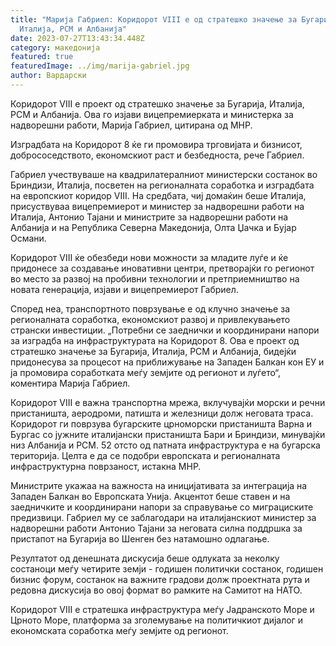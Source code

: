 ```yaml
---
title: "Марија Габриел: Коридорот VIII е од стратешко значење за Бугарија,
  Италија, РСМ и Албанија"
date: 2023-07-27T13:43:34.448Z
category: македонија
featured: true
featuredImage: ../img/marija-gabriel.jpg
author: Вардарски
---
```

Коридорот VIII е проект од стратешко значење за Бугарија, Италија, РСМ и Албанија. Ова го изјави вицепремиерката и министерка за надворешни работи, Марија Габриел, цитирана од МНР.

Изградбата на Коридорот 8 ќе ги промовира трговијата и бизнисот, добрососедството, економскиот раст и безбедноста, рече Габриел.

Габриел учествуваше на квадрилатералниот министерски состанок во Бриндизи, Италија, посветен на регионалната соработка и изградбата на европскиот коридор VIII. На средбата, чиј домаќин беше Италија, присуствуваа вицепремиерот и министер за надворешни работи на Италија, Антонио Тајани и министрите за надворешни работи на Албанија и на Република Северна Македонија, Олта Џачка и Бујар Османи.

Коридорот VIII ќе обезбеди нови можности за младите луѓе и ќе придонесе за создавање иновативни центри, претворајќи го регионот во место за развој на пробивни технологии и претприемништво на новата генерација, изјави и вицепремиерот Габриел.

Според неа, транспортното поврзување е од клучно значење за регионалната соработка, економскиот развој и привлекувањето странски инвестиции. „Потребни се заеднички и координирани напори за изградба на инфраструктурата на Коридорот 8. Ова е проект од стратешко значење за Бугарија, Италија, РСМ и Албанија, бидејќи придонесува за процесот на приближување на Западен Балкан кон ЕУ и ја промовира соработката меѓу земјите од регионот и луѓето“, коментира Марија Габриел.

Коридорот VIII е важна транспортна мрежа, вклучувајќи морски и речни пристаништа, аеродроми, патишта и железници долж неговата траса. Коридорот ги поврзува бугарските црноморски пристаништа Варна и Бургас со јужните италијански пристаништа Бари и Бриндизи, минувајќи низ Албанија и РСМ. 52 отсто од патната инфраструктура е на бугарска територија. Целта е да се подобри европската и регионалната инфраструктурна поврзаност, истакна МНР.

Министрите укажаа на важноста на иницијативата за интеграција на Западен Балкан во Европската Унија. Акцентот беше ставен и на заедничките и координирани напори за справување со миграциските предизвици. Габриел му се заблагодари на италијанскиот министер за надворешни работи Антонио Тајани за неговата силна поддршка за пристапот на Бугарија во Шенген без натамошно одлагање.

Резултатот од денешната дискусија беше одлуката за неколку состаноци меѓу четирите земји - годишен политички состанок, годишен бизнис форум, состанок на важните градови долж проектната рута и редовна дискусија во овој формат во рамките на Самитот на НАТО.

Коридорот VIII е стратешка инфраструктура меѓу Јадранското Море и Црното Море, платформа за зголемување на политичкиот дијалог и економската соработка меѓу земјите од регионот.